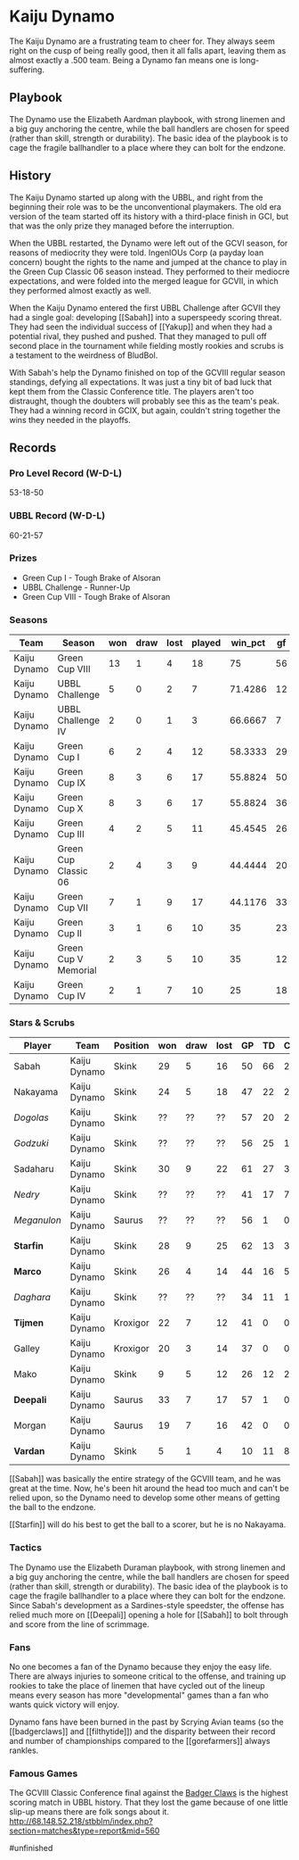 # Kaiju Dynamo

The Kaiju Dynamo are a frustrating team to cheer for. They always seem right on the cusp of being really good, then it all falls apart, leaving them as almost exactly a .500 team. Being a Dynamo fan means one is long-suffering.

## Playbook

The Dynamo use the Elizabeth Aardman playbook, with strong linemen and a big guy anchoring the centre, while the ball handlers are chosen for speed (rather than skill, strength or durability). The basic idea of the playbook is to cage the fragile ballhandler to a place where they can bolt for the endzone.

## History

The Kaiju Dynamo started up along with the UBBL, and right from the beginning their role was to be the unconventional playmakers. The old era version of the team started off its history with a third-place finish in GCI, but that was the only prize they managed before the interruption.

When the UBBL restarted, the Dynamo were left out of the GCVI season, for reasons of mediocrity they were told. IngenIOUs Corp (a payday loan concern) bought the rights to the name and jumped at the chance to play in the Green Cup Classic 06 season instead. They performed to their mediocre expectations, and were folded into the merged league for GCVII, in which they performed almost exactly as well.

When the Kaiju Dynamo entered the first UBBL Challenge after GCVII they had a single goal: developing [[Sabah]] into a superspeedy scoring threat. They had seen the individual success of [[Yakup]] and when they had a potential rival, they pushed and pushed. That they managed to pull off second place in the tournament while fielding mostly rookies and scrubs is a testament to the weirdness of BludBol.

With Sabah's help the Dynamo finished on top of the GCVIII regular season standings, defying all expectations. It was just a tiny bit of bad luck that kept them from the Classic Conference title. The players aren't too distraught, though the doubters will probably see this as the team's peak. They had a winning record in GCIX, but again, couldn't string together the wins they needed in the playoffs.

## Records

### Pro Level Record (W-D-L)

53-18-50

### UBBL Record (W-D-L)

60-21-57

### Prizes

* Green Cup I - Tough Brake of Alsoran
* UBBL Challenge - Runner-Up
* Green Cup VIII - Tough Brake of Alsoran


### Seasons

| Team         | Season               | won  | draw | lost | played | win_pct | gf   | ga   | cas  | tcdiff | ff   |
|--------------|----------------------|------|------|------|--------|---------|------|------|------|--------|------|
| Kaiju Dynamo | Green Cup VIII       |   13 |    1 |    4 |     18 |      75 |   56 |   34 |   24 |     -1 |    3 |
| Kaiju Dynamo | UBBL Challenge       |    5 |    0 |    2 |      7 | 71.4286 |   12 |   10 |   14 |     11 |    2 |
| Kaiju Dynamo | UBBL Challenge IV    |    2 |    0 |    1 |      3 | 66.6667 |    7 |    2 |    9 |      5 |    1 |
| Kaiju Dynamo | Green Cup I          |    6 |    2 |    4 |     12 | 58.3333 |   29 |   28 |   21 |     10 |    2 |
| Kaiju Dynamo | Green Cup IX         |    8 |    3 |    6 |     17 | 55.8824 |   50 |   45 |   23 |      0 |   -3 |
| Kaiju Dynamo | Green Cup X          |    8 |    3 |    6 |     17 | 55.8824 |   36 |   39 |   29 |     13 |    2 |
| Kaiju Dynamo | Green Cup III        |    4 |    2 |    5 |     11 | 45.4545 |   26 |   25 |   14 |    -11 |    0 |
| Kaiju Dynamo | Green Cup Classic 06 |    2 |    4 |    3 |      9 | 44.4444 |   20 |   19 |    9 |      0 |    1 |
| Kaiju Dynamo | Green Cup VII        |    7 |    1 |    9 |     17 | 44.1176 |   33 |   44 |   34 |      1 |    1 |
| Kaiju Dynamo | Green Cup II         |    3 |    1 |    6 |     10 |      35 |   23 |   31 |   22 |      6 |   -1 |
| Kaiju Dynamo | Green Cup V Memorial |    2 |    3 |    5 |     10 |      35 |   12 |   19 |    6 |    -17 |   -3 |
| Kaiju Dynamo | Green Cup IV         |    2 |    1 |    7 |     10 |      25 |   18 |   28 |   11 |    -19 |   -1 |


### Stars & Scrubs

| Player    | Team         | Position | won  | draw | lost | GP   | TD   | Comp | Ints | BH   | SI   | Ki   | MVP  | SPP  |
|-----------|--------------|----------|------|------|------|------|------|------|------|------|------|------|------|------|
| Sabah    | Kaiju Dynamo | Skink    |   29 |    5 |   16 |   50 |   66 |    2 |    0 |    0 |    0 |    0 |    3 |  215 |
| Nakayama | Kaiju Dynamo | Skink    |   24 |    5 |   18 |   47 |   22 |   27 |    1 |    1 |    0 |    1 |    3 |  114 |
| *Dogolas* | Kaiju Dynamo | Skink | ?? | ?? | ?? | 57 | 20 | 20 | 2 | 0 | 1 | 0 | 5 | 111 |
| *Godzuki* | Kaiju Dynamo | Skink | ?? | ?? | ?? | 56 | 25 | 1 | 1 | 0 | 0 | 0 | 6 | 108 |
| Sadaharu | Kaiju Dynamo | Skink    |   30 |    9 |   22 |   61 |   27 |    3 |    0 |    1 |    0 |    0 |    1 |   91 |
| *Nedry* | Kaiju Dynamo | Skink | ?? | ?? | ?? | 41 | 17 | 7 | 0 | 2 | 0 | 0 | 5 | 87 |
| *Meganulon* | Kaiju Dynamo | Saurus | ?? | ?? | ?? | 56 | 1 | 0 | 1 | 14 | 9 | 2 | 6 | 85 |
| **Starfin**   | Kaiju Dynamo | Skink    |   28 |    9 |   25 |   62 |   13 |   31 |    0 |    2 |    0 |    1 |    1 |   81 |
| **Marco**     | Kaiju Dynamo | Skink    |   26 |    4 |   14 |   44 |   16 |    5 |    1 |    2 |    0 |    0 |    4 |   79 |
| *Daghara* | Kaiju Dynamo | Skink | ?? | ?? | ?? | 34 | 11 | 18 | 0 | 0 | 1 | 0 | 5 | 78 |
| **Tijmen**    | Kaiju Dynamo | Kroxigor |   22 |    7 |   12 |   41 |    0 |    0 |    0 |   15 |    8 |    0 |    4 |   66 |
| Galley   | Kaiju Dynamo | Kroxigor |   20 |    3 |   14 |   37 |    0 |    0 |    1 |   18 |    4 |    2 |    3 |   65 |
| Mako     | Kaiju Dynamo | Skink    |    9 |    5 |   12 |   26 |   12 |   20 |    2 |    0 |    0 |    0 |    0 |   60 |
| **Deepali**   | Kaiju Dynamo | Saurus   |   33 |    7 |   17 |   57 |    1 |    0 |    0 |   10 |    2 |    2 |    5 |   56 |
| Morgan   | Kaiju Dynamo | Saurus   |   19 |    7 |   16 |   42 |    0 |    0 |    0 |    4 |    4 |    0 |    7 |   51 |
| **Vardan**    | Kaiju Dynamo | Skink    |    5 |    1 |    4 |   10 |   11 |    8 |    0 |    0 |    0 |    0 |    2 |   51 |

[[Sabah]] was basically the entire strategy of the GCVIII team, and he was great at the time. Now, he's been hit around the head too much and can't be relied upon, so the Dynamo need to develop some other means of getting the ball to the endzone.

[[Starfin]] will do his best to get the ball to a scorer, but he is no Nakayama.

### Tactics

The Dynamo use the Elizabeth Duraman playbook, with strong linemen and a big guy anchoring the centre, while the ball handlers are chosen for speed (rather than skill, strength or durability). The basic idea of the playbook is to cage the fragile ballhandler to a place where they can bolt for the endzone. Since Sabah's development as a Sardines-style speedster, the offense has relied much more on [[Deepali]] opening a hole for [[Sabah]] to bolt through and score from the line of scrimmage.

### Fans

No one becomes a fan of the Dynamo because they enjoy the easy life. There are always injuries to someone critical to the offense, and training up rookies to take the place of linemen that have cycled out of the lineup means every season has more "developmental" games than a fan who wants quick victory will enjoy.

Dynamo fans have been burned in the past by Scrying Avian teams (so the [[badgerclaws]] and [[filthytide]]) and the disparity between their record and number of championships compared to the [[gorefarmers]] always rankles.

### Famous Games

The GCVIII Classic Conference final against the [Badger Claws](badgerclaws) is the highest scoring match in UBBL history. That they lost the game because of one little slip-up means there are folk songs about it. http://68.148.52.218/stbblm/index.php?section=matches&type=report&mid=560

#unfinished 